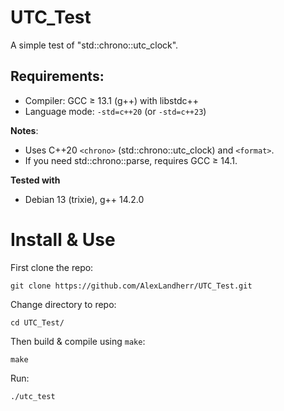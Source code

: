 # UTC_Test
A simple test of "std::chrono::utc_clock".

## Requirements:
- Compiler: GCC ≥ 13.1 (g++) with libstdc++
- Language mode: `-std=c++20` (or `-std=c++23`)

**Notes**:
- Uses C++20 `<chrono>` (std::chrono::utc_clock) and `<format>`.
- If you need std::chrono::parse, requires GCC ≥ 14.1.

**Tested with**
- Debian 13 (trixie), g++ 14.2.0

# Install & Use
First clone the repo:
```
git clone https://github.com/AlexLandherr/UTC_Test.git
```
Change directory to repo:
```
cd UTC_Test/
```

Then build & compile using `make`:
```
make
```

Run:
```
./utc_test
```
